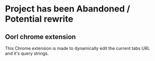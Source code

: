 # Project has been Abandoned / Potential rewrite

## Oorl chrome extension ##

This Chrome extension is made to dynamically edit the current tabs URL and it's query strings.

